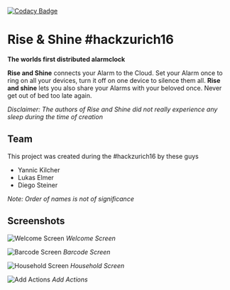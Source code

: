 [![Codacy Badge](https://api.codacy.com/project/badge/Grade/d81b82f5fb5648c98a0af130eefdf96e)](https://www.codacy.com/app/lukaselmer/hack-zurich-2016?utm_source=github.com&amp;utm_medium=referral&amp;utm_content=renuo/hack-zurich-2016&amp;utm_campaign=Badge_Grade)

# Rise & Shine #hackzurich16

**The worlds first distributed alarmclock**

**Rise and Shine** connects your Alarm to the Cloud. Set your Alarm once to ring on all
your devices, turn it off on one device to silence them all. **Rise and shine** lets you
also share your Alarms with your beloved once. Never get out of bed too late again.

_Disclaimer: The authors of Rise and Shine did not really experience any sleep
during the time of creation_

## Team

This project was created during the #hackzurich16 by these guys

* Yannic Kilcher
* Lukas Elmer
* Diego Steiner

_Note: Order of names is not of significance_

## Screenshots

![Welcome Screen](https://github.com/renuo/hack-zurich-2016/blob/master/doc/screenshots/welcome_screen.png)
_Welcome Screen_

![Barcode Screen](https://github.com/renuo/hack-zurich-2016/blob/master/doc/screenshots/barcode_screen.png)
_Barcode Screen_

![Household Screen](https://github.com/renuo/hack-zurich-2016/blob/master/doc/screenshots/household_screen.png)
_Household Screen_

![Add Actions](https://github.com/renuo/hack-zurich-2016/blob/master/doc/screenshots/add_actions.png)
_Add Actions_
